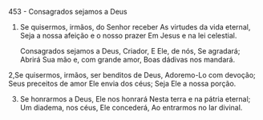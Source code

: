 453 - Consagrados sejamos a Deus

1. Se quisermos, irmãos, do Senhor receber
   As virtudes da vida eternal,
   Seja a nossa afeição e o nosso prazer
   Em Jesus e na lei celestial.

   Consagrados sejamos a Deus, Criador,
   E Ele, de nós, Se agradará;
   Abrirá Sua mão e, com grande amor,
   Boas dádivas nos mandará.

2,Se quisermos, irmãos, ser benditos de Deus,
   Adoremo-Lo com devoção;
   Seus preceitos de amor Ele envia dos céus;
   Seja Ele a nossa porção.

3. Se honrarmos a Deus, Ele nos honrará
   Nesta terra e na pátria eternal;
   Um diadema, nos céus, Ele concederá,
   Ao entrarmos no lar divinal.

